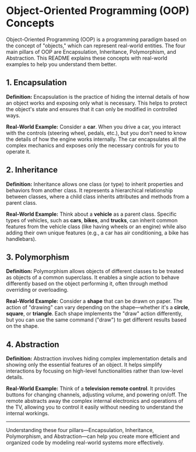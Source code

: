 # Object-Oriented Programming (OOP) Concepts

Object-Oriented Programming (OOP) is a programming paradigm based on the concept of "objects," which can represent real-world entities. The four main pillars of OOP are Encapsulation, Inheritance, Polymorphism, and Abstraction. This README explains these concepts with real-world examples to help you understand them better.

## 1. Encapsulation

**Definition:**
Encapsulation is the practice of hiding the internal details of how an object works and exposing only what is necessary. This helps to protect the object's state and ensures that it can only be modified in controlled ways.

**Real-World Example:**
Consider a **car**. When you drive a car, you interact with the controls (steering wheel, pedals, etc.), but you don't need to know the details of how the engine works internally. The car encapsulates all the complex mechanics and exposes only the necessary controls for you to operate it.

## 2. Inheritance

**Definition:**
Inheritance allows one class (or type) to inherit properties and behaviors from another class. It represents a hierarchical relationship between classes, where a child class inherits attributes and methods from a parent class.

**Real-World Example:**
Think about a **vehicle** as a parent class. Specific types of vehicles, such as **cars**, **bikes**, and **trucks**, can inherit common features from the vehicle class (like having wheels or an engine) while also adding their own unique features (e.g., a car has air conditioning, a bike has handlebars).

## 3. Polymorphism

**Definition:**
Polymorphism allows objects of different classes to be treated as objects of a common superclass. It enables a single action to behave differently based on the object performing it, often through method overriding or overloading.

**Real-World Example:**
Consider a **shape** that can be drawn on paper. The action of "drawing" can vary depending on the shape—whether it's a **circle**, **square**, or **triangle**. Each shape implements the "draw" action differently, but you can use the same command ("draw") to get different results based on the shape.

## 4. Abstraction

**Definition:**
Abstraction involves hiding complex implementation details and showing only the essential features of an object. It helps simplify interactions by focusing on high-level functionalities rather than low-level details.

**Real-World Example:**
Think of a **television remote control**. It provides buttons for changing channels, adjusting volume, and powering on/off. The remote abstracts away the complex internal electronics and operations of the TV, allowing you to control it easily without needing to understand the internal workings.

---

Understanding these four pillars—Encapsulation, Inheritance, Polymorphism, and Abstraction—can help you create more efficient and organized code by modeling real-world systems more effectively.
